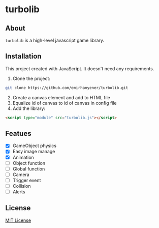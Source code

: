# turbolib
## About
`turbolib` is a high-level javascript game library.

## Installation
This project created with JavaScript. It doesn't need any requirements.
1. Clone the project:
```bash
git clone https://github.com/emirhanyener/turbolib.git
``` 
2. Create a canvas element and add to HTML file
3. Equalize id of canvas to id of canvas in config file
4. Add the library:
```html
<script type="module" src="turbolib.js"></script>
``` 

## Featues
- [X] GameObject physics
- [X] Easy image manage
- [X] Animation
- [ ] Object function
- [ ] Global function
- [ ] Camera
- [ ] Trigger event
- [ ] Collision
- [ ] Alerts

## License
[MIT License](LICENSE)